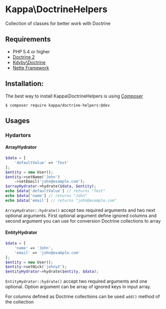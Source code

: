 # Kappa\DoctrineHelpers

Collection of classes for better work with Doctrine

## Requirements

* PHP 5.4 or higher
* [Doctrine 2](http://www.doctrine-project.org/)
* [Kdyby\Doctrine](https://github.com/Kdyby/Doctrine)
* [Nette Framework](http://nette.org/)

## Installation:

The best way to install Kappa\DoctrineHelpers is using [Composer](https://getcomposer.com)

```shell
$ composer require kappa/doctrine-helpers:@dev
```

## Usages

### Hydartors

#### ArrayHydrator

```php
$data = [
	'defaultValue' => 'Test'
];
$entity = new User();
$entity->setName('John')
	->setEmail('john@example.com');
$arrayHydrator->hydrate($data, $entity);
echo $data['defaultValue'] // returns "Test"
echo $data['name'] // returns "John"
echo $data['email'] // returns "john@example.com"
```

`ArrayHydrator::hydrate()` accept two required arguments and two next optional arguments. First optional argument define ignored columns
and second argument you can use for conversion Doctrine collections to array

#### EntityHydrator

```php
$data = [
	'name' => 'John',
	'email' => 'john@example.com'
];
$entity = new User();
$entity->setNick('johnyX');
$entityHydrator->hydrate($entity, $data);
```

`EntityHydrator::hydrate()` accept two required arguments and one optional. Option argument can be array of ignored keys in input array.

For columns defined as Doctrine collections can be used `add()` method of the collection 


